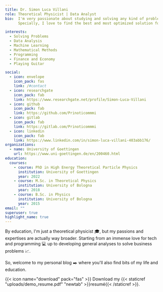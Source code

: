 ```yaml
---
title: Dr. Simon Luca Villani
role: Theoretical Physicist | Data Analyst  
bio:  I'm very passionate about studying and solving any kind of problem no matter what tool is needed. I'll learn it. 
      Specially, I love to find the best and most optimized solution for such problems. 

interests:
  - Solving Problems
  - Data Analysis
  - Machine Learning
  - Mathematical Methods
  - Programming
  - Finance and Economy
  - Playing Guitar

social:
  - icon: envelope
    icon_pack: fas
    link: /#contact
  - icon: researchgate
    icon_pack: fab
    link: https://www.researchgate.net/profile/Simon-Luca-Villani
  - icon: github
    icon_pack: fab
    link: https://github.com/Prinoticommmi
  - icon: gitlab
    icon_pack: fab
    link: https://gitlab.com/Prinoticommmi
  - icon: linkedin
    icon_pack: fab
    link: https://www.linkedin.com/in/simon-luca-villani-403abb176/
organizations:
  - name: University of Goettingen
    url: https://www.uni-goettingen.de/en/200460.html
education:
  courses:
    - course: PhD in High Energy Theoretical Particle Physics
      institution: University of Goettingen
      year: 2022
    - course: M.Sc. in Theoretical Physics
      institution: University of Bologna
      year: 2018
    - course: B.Sc. in Physics
      institution: University of Bologna
      year: 2015
email: ""
superuser: true
highlight_name: true
---
```



By education, I'm just a theoretical physicist :mortar_board:, but my passions and expertises are actually way broader. 
Starting from an immense love for tech and programming :computer: up to developing general analyses to solve business problems :chart_with_upwards_trend:.

So, welcome to my personal blog :black_nib: where you'll also find bits of my life and education.




{{< icon name="download" pack="fas" >}} Download my {{< staticref "uploads/demo_resume.pdf" "newtab" >}}resumé{{< /staticref >}}.
